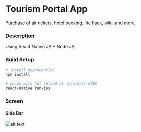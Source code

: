 # Tourism Portal App 
Purchase of air tickets, hotel booking, life hack, wiki, and more.

### Description

Using React Native JS + Node JS



### Build Setup

``` bash
# install dependencies
npm install

# serve with hot reload at localhost:8080
react-native run-ios
```

### Screen

#### Side Bar
![alt text](https://dl.dropboxusercontent.com/s/gca28anlsfvmeps/Screenshot_1.png?dl=0)
